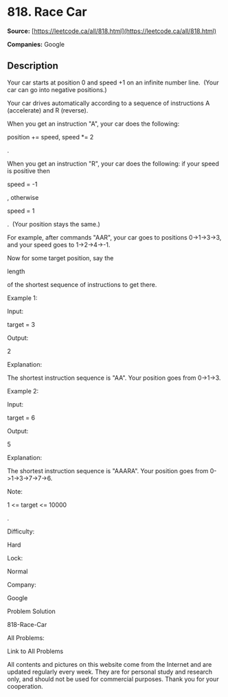 # 818. Race Car

**Source:** [https://leetcode.ca/all/818.html](https://leetcode.ca/all/818.html)

**Companies:** Google

## Description

Your car starts at position 0 and speed +1 on an infinite number line.  (Your car can go
        into negative positions.)

Your car drives automatically according to a sequence of instructions A (accelerate) and R
        (reverse).

When you get an instruction "A", your car does the following:

position
        += speed, speed *= 2

.

When you get an instruction "R", your car does the following: if your speed is
        positive then

speed = -1

, otherwise

speed = 1

. 
        (Your position stays the same.)

For example, after commands "AAR", your car goes to positions 0->1->3->3,
        and your speed goes to 1->2->4->-1.

Now for some target position, say the

length

of the shortest sequence of
        instructions to get there.

Example 1:

Input:

target = 3

Output:

2

Explanation:

The shortest instruction sequence is "AA".
Your position goes from 0->1->3.

Example 2:

Input:

target = 6

Output:

5

Explanation:

The shortest instruction sequence is "AAARA".
Your position goes from 0->1->3->7->7->6.

Note:

1 <= target <= 10000

.

Difficulty:

Hard

Lock:

Normal

Company:

Google

Problem Solution

818-Race-Car

All Problems:

Link to All Problems

All contents and pictures on this website come from the Internet and are updated regularly every week. They are for personal study and research only, and should not be used for commercial purposes. Thank you for your cooperation.

